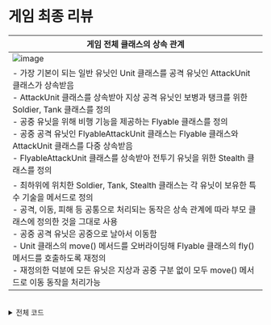 # 게임 최종 리뷰
|게임 전체 클래스의 상속 관계|
|-|
|![image](https://github.com/user-attachments/assets/25aac02b-156c-4295-8b71-2aeff85bd55e)|
|- 가장 기본이 되는 일반 유닛인 Unit 클래스를 공격 유닛인 AttackUnit 클래스가 상속받음<br>- AttackUnit 클래스를 상속받아 지상 공격 유닛인 보병과 탱크를 위한 Soldier, Tank 클래스를 정의<br>- 공중 유닛을 위해 비행 기능을 제공하는 Flyable 클래스를 정의<br>- 공중 공격 유닛인 FlyableAttackUnit 클래스는 Flyable 클래스와 AttackUnit 클래스를 다중 상속받음<br>- FlyableAttackUnit 클래스를 상속받아 전투기 유닛을 위한 Stealth 클래스를 정의|
|- 최하위에 위치한 Soldier, Tank, Stealth 클래스는 각 유닛이 보유한 특수 기술을 메서드로 정의<br>- 공격, 이동, 피해 등 공통으로 처리되는 동작은 상속 관계에 따라 부모 클래스에 정의한 것을 그대로 사용<br>- 공중 공격 유닛은 공중으로 날아서 이동함<br>- Unit 클래스의 move() 메서드를 오버라이딩해 Flyable 클래스의 fly() 메서드를 호출하도록 재정의<br>- 재정의한 덕분에 모든 유닛은 지상과 공중 구분 없이 모두 move() 메서드로 이동 동작을 처리가능|

<br>

<details>
  <summary>전체 코드</summary>

<br>

> 전체 코드
```
  from random import *
  
  # 일반 유닛
  class Unit:
      def __init__(self, name, hp, speed):
          self.name = name
          self.hp = hp
          self.speed = speed
          print("{0} 유닛을 생성했습니다.".format(name))
  
      def move(self, location):
          print("{0} : {1} 방향으로 이동합니다. [속도 {2}]" \
              .format(self.name, location, self.speed))
  
      def damaged(self, damage):
          print("{0} : {1}만큼 피해를 입었습니다.".format(self.name, damage))
          self.hp -= damage
          print("{0}  : 현재체력은 {1}입니다.".format(self.name, self.hp))
          if self.hp <= 0:
              print("{0} : 파괴됐습니다.".format(self.name))
  
  # 공격 유닛
  class AttackUnit(Unit):
      def __init__(self, name, hp, damage, speed):
          Unit.__init__(self, name, hp, speed)
          self.damage = damage
  
      def attack(self, location):
          print("{0} : {1} 방향 적군을 공격합니다. [공격력 {2}]" \
              .format(self.name, location, self.damage))
  
  # 보병 유닛
  class Soldier(AttackUnit):
      def __init__(self):
          AttackUnit.__init__(self, "보병", 40, 5, 1) # 이름, 체력, 공격력, 이동 속도
  
      # 강화제: 일정 시간 동안 이동 속도와 공격 속도 증가, 체력 10 감소
      def booster(self):
          if self.hp > 10:
              self.hp -= 10 # 체력 10 소모
              print("{0} : 강화제를 사용합니다. (HP 10 감소)".format(self.name))
          else:
              print("{0} : 체력이 부족해 기술을 사용할 수 없습니다".format(self.name))
  
  # 탱크 유닛
  class Tank(AttackUnit):
      # 시지 모드: 탱크를 지상에 고정, 이동 불가, 공격력 증가
      siege_developed = False # 시지 모드 개발 여부
  
      def __init__(self):
          AttackUnit.__init__(self, "탱크", 150, 35, 1) # 이름, 체력, 공격력, 이동 속도
          self.siege_mode = False # 시지 모드(해제 상태)
  
      # 시지 모드 설정
      def set_siege_mode(self):
          if Tank.siege_developed == False: # 시지 모드가 개발되지 않았으면 바로 반환
              return
          # 현재 일반 모드일 때
          if self.siege_mode == False:
              print("{0} : 시지 모드로 전환합니다.".format(self.name))
              self.damage *= 2 # 공격력 2배 증가
              self.siege_mode = True # 시지 모드 설정
          # 현재 시지 모드일 때
          else:
              print("{0} : 시지 모드를 해제합니다.".format(self.name))
              self.damage //= 2 # 공격력 절반으로 감소
              self.siege_mode = False # 시지 모드 해제
  
  # 비행 기능
  class Flyable:
      def __init__(self, flying_speed):
          self.flying_speed = flying_speed
  
      def fly(self, name, location):
          print("{0} : {1} 방향으로 날아갑니다. [속도 {2}]" \
              .format(name, location, self.flying_speed))
  
  # 공중 공격 유닛
  class FlyableAttackUnit(AttackUnit, Flyable):
      def __init__(self, name, hp, damage, flying_speed):
          AttackUnit.__init__(self, name, hp, damage, 0)
          Flyable.__init__(self, flying_speed)
  
      def move(self, location):
          self.fly(self.name, location)
  
  # 전투기 유닛
  class Stealth(FlyableAttackUnit):
      def __init__(self):
          FlyableAttackUnit.__init__(self, "전투기", 80, 20, 5)
          self.cloaked = False # 은폐 모드(해제 상태)
  
      # 은폐 모드
      def cloaking(self):
          # 현재 은폐 모드일 때
          if self.cloaked == True:
              print("{0} : 은폐 모드를 해제합니다.".format(self.name))
              self.cloaked = False
          # 현재 은폐 모드가 아닐 때
          else:
              print("{0} : 은폐 모드를 설정합니다.".format(self.name))
              self.cloaked = True
  
  # 게임 시작
  def game_start():
      print("[알림] 새로운 게임을 시작합니다.")
  
  # 게임 종료
  def game_over():
      print("Player : Good Game")
      print("[Player] 님이 게임에서 퇴장했습니다.")
  
  # 실제 게임 진행
  game_start() # 게임 시작
  
  # 보병 3기 생성
  so1 = Soldier()
  so2 = Soldier()
  so3 = Soldier()
  
  # 탱크 2기 생성
  ta1 = Tank()
  ta2 = Tank()
  
  # 전투기 1기 생성
  st1 = Stealth()
      
  # 유닛 일괄 관리(생성된 모든 유닛 추가)
  attack_units = []
  attack_units.append(so1)
  attack_units.append(so2)
  attack_units.append(so3)
  attack_units.append(ta1)
  attack_units.append(ta2)
  attack_units.append(st1)
  
  # 전군 이동
  for unit in attack_units:
      unit.move("1시")
  
  # 탱크 시지 모드 개발
  Tank.siege_developed = True
  print("[알림] 탱크의 시지 모드 개발이 완료됐습니다.")
  
  # 공격 모드 준비(보병: 강화제, 탱크: 시지 모드, 전투기: 은폐 모드)
  for unit in attack_units:
      if isinstance(unit, Soldier): # Soldier 클래스의 인스턴스이면 강화제
          unit.booster()
      elif isinstance(unit, Tank): # Tank 클래스의 인스턴스이면 시지 모드
          unit.set_siege_mode()
      elif isinstance(unit, Stealth): # Stealth 클래스의 인스턴스이면 은폐 모드
          unit.cloaking()
  
  # 전군 공격
  for unit in attack_units:
      unit.attack("1시")
  
  # 전군 피해
  for unit in attack_units:
      unit.damaged(randint(5, 20)) # 피해는 무작위로 받음(5~20)
  
  # 게임 종료
  game_over()
```

<br>

> 유닛을 생성하고 전군 이동 명령으로 모든 유닛을 1시로 이동
> > 이동하는 중에 탱크의 시지 모드가 개발
```
  [알림] 새로운 게임을 시작합니다.
  보병 유닛을 생성했습니다.
  보병 유닛을 생성했습니다.
  보병 유닛을 생성했습니다.
  탱크 유닛을 생성했습니다.
  탱크 유닛을 생성했습니다.
  전투기 유닛을 생성했습니다.
  보병 : 1시 방향으로 이동합니다. [속도 1]
  보병 : 1시 방향으로 이동합니다. [속도 1]
  보병 : 1시 방향으로 이동합니다. [속도 1]
  탱크 : 1시 방향으로 이동합니다. [속도 1]
  탱크 : 1시 방향으로 이동합니다. [속도 1]
  전투기 : 1시 방향으로 날아갑니다. [속도 5]
  [알림] 탱크의 시지 모드 개발이 완료됐습니다.
```

<br>

> 적군 진영 바로 앞에서 공격 준비
> > 유닛별로 특수 기술을 사용하며 전쟁 준비 완료 후 전면전 개시
```
  보병 : 강화제를 사용합니다. (HP 10 감소)
  보병 : 강화제를 사용합니다. (HP 10 감소)
  보병 : 강화제를 사용합니다. (HP 10 감소)
  탱크 : 시지 모드로 전환합니다.
  탱크 : 시지 모드로 전환합니다.
  전투기 : 은폐 모드를 설정합니다.
  보병 : 1시 방향 적군을 공격합니다. [공격력 5]
  보병 : 1시 방향 적군을 공격합니다. [공격력 5]
  보병 : 1시 방향 적군을 공격합니다. [공격력 5]
  탱크 : 1시 방향 적군을 공격합니다. [공격력 70]
  탱크 : 1시 방향 적군을 공격합니다. [공격력 70]
  전투기 : 1시 방향 적군을 공격합니다. [공격력 20]
```

<br>

> 전쟁 과정에서 아군이 피해를 입음
> > 패배를 인정하고 게임에서 퇴장
```
  보병 : 17만큼 피해를 입었습니다.
  보병 : 현재 체력은 13입니다.
  보병 : 6만큼 피해를 입었습니다.
  보병 : 현재 체력은 24입니다.
  보병 : 15만큼 피해를 입었습니다.
  보병 : 현재 체력은 15입니다.
  탱크 : 9만큼 피해를 입었습니다.
  탱크 : 현재 체력은 141입니다.
  탱크 : 18만큼 피해를 입었습니다.
  탱크 : 현재 체력은 132입니다.
  전투기 : 12만큼 피해를 입었습니다.
  전투기 : 현재 체력은 68입니다.
  Player : Good Game
  [Player] 님이 게임에서 퇴장했습니다.
```

</details>

<br>
